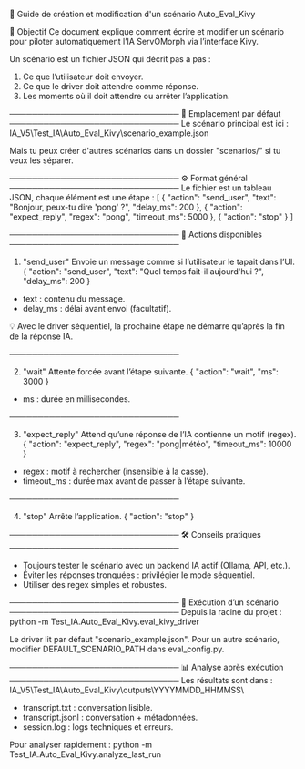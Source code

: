 📜 Guide de création et modification d'un scénario Auto_Eval_Kivy

🎯 Objectif
Ce document explique comment écrire et modifier un scénario pour piloter automatiquement l’IA ServOMorph via l’interface Kivy.

Un scénario est un fichier JSON qui décrit pas à pas :
1. Ce que l’utilisateur doit envoyer.
2. Ce que le driver doit attendre comme réponse.
3. Les moments où il doit attendre ou arrêter l’application.

──────────────────────────────
📂 Emplacement par défaut
──────────────────────────────
Le scénario principal est ici :
IA_V5\Test_IA\Auto_Eval_Kivy\scenario_example.json

Mais tu peux créer d'autres scénarios dans un dossier "scenarios/" si tu veux les séparer.

──────────────────────────────
⚙️ Format général
──────────────────────────────
Le fichier est un tableau JSON, chaque élément est une étape :
[
  {
    "action": "send_user",
    "text": "Bonjour, peux-tu dire 'pong' ?",
    "delay_ms": 200
  },
  {
    "action": "expect_reply",
    "regex": "pong",
    "timeout_ms": 5000
  },
  {
    "action": "stop"
  }
]

──────────────────────────────
🔹 Actions disponibles
──────────────────────────────

1. "send_user"
Envoie un message comme si l’utilisateur le tapait dans l’UI.
{
  "action": "send_user",
  "text": "Quel temps fait-il aujourd'hui ?",
  "delay_ms": 200
}
- text : contenu du message.
- delay_ms : délai avant envoi (facultatif).

💡 Avec le driver séquentiel, la prochaine étape ne démarre qu’après la fin de la réponse IA.

──────────────────────────────

2. "wait"
Attente forcée avant l’étape suivante.
{
  "action": "wait",
  "ms": 3000
}
- ms : durée en millisecondes.

──────────────────────────────

3. "expect_reply"
Attend qu’une réponse de l’IA contienne un motif (regex).
{
  "action": "expect_reply",
  "regex": "pong|météo",
  "timeout_ms": 10000
}
- regex : motif à rechercher (insensible à la casse).
- timeout_ms : durée max avant de passer à l’étape suivante.

──────────────────────────────

4. "stop"
Arrête l’application.
{
  "action": "stop"
}

──────────────────────────────
🛠 Conseils pratiques
──────────────────────────────
- Toujours tester le scénario avec un backend IA actif (Ollama, API, etc.).
- Éviter les réponses tronquées : privilégier le mode séquentiel.
- Utiliser des regex simples et robustes.

──────────────────────────────
🚀 Exécution d’un scénario
──────────────────────────────
Depuis la racine du projet :
python -m Test_IA.Auto_Eval_Kivy.eval_kivy_driver

Le driver lit par défaut "scenario_example.json".
Pour un autre scénario, modifier DEFAULT_SCENARIO_PATH dans eval_config.py.

──────────────────────────────
📊 Analyse après exécution
──────────────────────────────
Les résultats sont dans :
IA_V5\Test_IA\Auto_Eval_Kivy\outputs\YYYYMMDD_HHMMSS\
- transcript.txt : conversation lisible.
- transcript.jsonl : conversation + métadonnées.
- session.log : logs techniques et erreurs.

Pour analyser rapidement :
python -m Test_IA.Auto_Eval_Kivy.analyze_last_run
